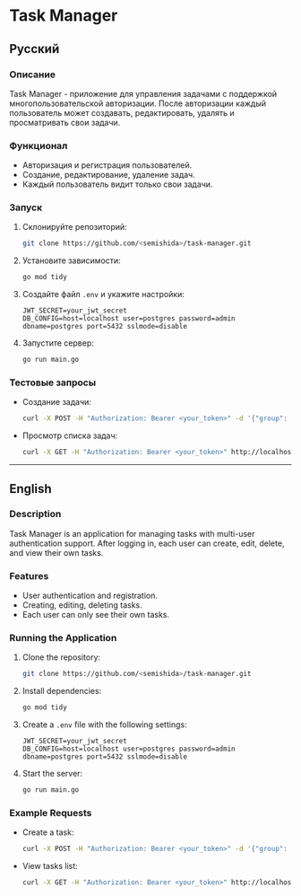 # Task Manager

## Русский

### Описание
Task Manager - приложение для управления задачами с поддержкой многопользовательской авторизации. После авторизации каждый пользователь может создавать, редактировать, удалять и просматривать свои задачи.

### Функционал
- Авторизация и регистрация пользователей.
- Создание, редактирование, удаление задач.
- Каждый пользователь видит только свои задачи.

### Запуск
1. Склонируйте репозиторий:
   ```bash
   git clone https://github.com/<semishida>/task-manager.git
   ```
2. Установите зависимости:
   ```bash
   go mod tidy
   ```
3. Создайте файл `.env` и укажите настройки:
   ```env
   JWT_SECRET=your_jwt_secret
   DB_CONFIG=host=localhost user=postgres password=admin dbname=postgres port=5432 sslmode=disable
   ```
4. Запустите сервер:
   ```bash
   go run main.go
   ```

### Тестовые запросы
- Создание задачи:
  ```bash
  curl -X POST -H "Authorization: Bearer <your_token>" -d '{"group": "Work", "description": "Complete project", "deadline": 20-11-2025, "status": "Pending"}' http://localhost:8080/tasks
  ```
- Просмотр списка задач:
  ```bash
  curl -X GET -H "Authorization: Bearer <your_token>" http://localhost:8080/tasks
  ```

---

## English

### Description
Task Manager is an application for managing tasks with multi-user authentication support. After logging in, each user can create, edit, delete, and view their own tasks.

### Features
- User authentication and registration.
- Creating, editing, deleting tasks.
- Each user can only see their own tasks.

### Running the Application
1. Clone the repository:
   ```bash
   git clone https://github.com/<semishida>/task-manager.git
   ```
2. Install dependencies:
   ```bash
   go mod tidy
   ```
3. Create a `.env` file with the following settings:
   ```env
   JWT_SECRET=your_jwt_secret
   DB_CONFIG=host=localhost user=postgres password=admin dbname=postgres port=5432 sslmode=disable
   ```
4. Start the server:
   ```bash
   go run main.go
   ```

### Example Requests
- Create a task:
  ```bash
  curl -X POST -H "Authorization: Bearer <your_token>" -d '{"group": "Work", "description": "Complete project", "deadline": 11-20-2025, "status": "Pending"}' http://localhost:8080/tasks
  ```
- View tasks list:
  ```bash
  curl -X GET -H "Authorization: Bearer <your_token>" http://localhost:8080/tasks
  ```


